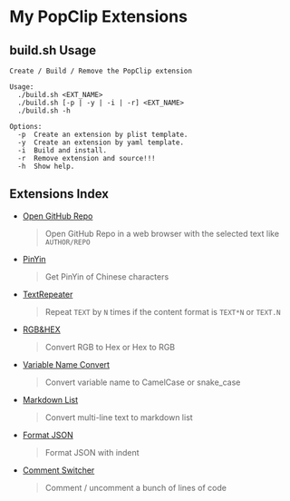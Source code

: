 # My PopClip Extensions

## build.sh Usage

```
Create / Build / Remove the PopClip extension

Usage:
  ./build.sh <EXT_NAME>
  ./build.sh [-p | -y | -i | -r] <EXT_NAME>
  ./build.sh -h

Options:
  -p  Create an extension by plist template.
  -y  Create an extension by yaml template.
  -i  Build and install.
  -r  Remove extension and source!!!
  -h  Show help.
```

## Extensions Index

- [Open GitHub Repo][ext1]

  > Open GitHub Repo in a web browser with the selected text like `AUTHOR/REPO`

- [PinYin][ext2]

  > Get PinYin of Chinese characters

- [TextRepeater][ext3]

  > Repeat `TEXT` by `N` times if the content format is `TEXT*N` or `TEXT.N`

- [RGB&HEX][ext4]

  > Convert RGB to Hex or Hex to RGB

- [Variable Name Convert][ext5]

  > Convert variable name to CamelCase or snake_case

- [Markdown List][ext6]

  > Convert multi-line text to markdown list

- [Format JSON][ext7]

  > Format JSON with indent

- [Comment Switcher][ext8]

  > Comment / uncomment a bunch of lines of code

[popext]: https://github.com/pilotmoon/PopClip-Extensions
[ext1]: https://github.com/dofy/PopClip-Extensions/blob/master/_extensions/OpenGitHubRepo.popclipextz?raw=true
[ext2]: https://github.com/dofy/PopClip-Extensions/blob/master/_extensions/PinYin.popclipextz?raw=true
[ext3]: https://github.com/dofy/PopClip-Extensions/blob/master/_extensions/TextRepeater.popclipextz?raw=true
[ext4]: https://github.com/dofy/PopClip-Extensions/blob/master/_extensions/RGB%26HEX.popclipextz?raw=true
[ext5]: https://github.com/dofy/PopClip-Extensions/blob/master/_extensions/VarNameConvert.popclipextz?raw=true
[ext6]: https://github.com/dofy/PopClip-Extensions/blob/master/_extensions/MarkdownList.popclipextz?raw=true
[ext7]: https://github.com/dofy/PopClip-Extensions/blob/master/_extensions/FormatJSON.popclipextz?raw=true
[ext8]: https://github.com/dofy/PopClip-Extensions/blob/master/_extensions/CommentSwitcher.popclipextz?raw=true
